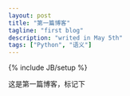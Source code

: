 ```yaml
---
layout: post
title: "第一篇博客"
tagline: "first blog"
description: "writed in May 5th"
tags: ["Python", "语义"]
---
```

{% include JB/setup %}

这是第一篇博客，标记下
